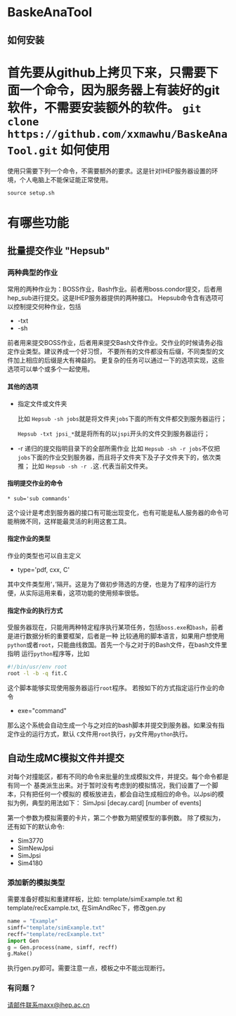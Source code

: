 # BaskeAnaTool
## 如何安装

首先要从github上拷贝下来，只需要下面一个命令，因为服务器上有装好的git软件，不需要安装额外的软件。
```git clone https://github.com/xxmawhu/BaskeAnaTool.git```
如何使用
=====================================
使用只需要下列一个命令，不需要额外的要求。这是针对IHEP服务器设置的环境，个人电脑上不能保证能正常使用。

   `source setup.sh`


有哪些功能
=========

## 批量提交作业 "Hepsub"
### 两种典型的作业
常用的两种作业为：BOSS作业，Bash作业。前者用boss.condor提交，后者用hep_sub进行提交。这是IHEP服务器提供的两种接口。
Hepsub命令含有选项可以控制提交何种作业，包括
   * -txt
   * -sh

前者用来提交BOSS作业，后者用来提交Bash文件作业。交作业的时候请务必指定作业类型。建议养成一个好习惯，
不要所有的文件都没有后缀，不同类型的文件加上相应的后缀是大有裨益的。
更复杂的任务可以通过一下的选项实现，这些选项可以单个或多个一起使用。
#### 其他的选项
   * 指定文件或文件夹

     比如 `Hepsub -sh jobs`就是将文件夹`jobs`下面的所有文件都交到服务器运行；

     `Hepsub -txt jpsi_*`就是将所有的以`jspi`开头的文件交到服务器运行；
   * -r 递归的提交指明目录下的全部所需作业
    比如 `Hepsub -sh -r jobs`不仅把`jobs`下面的作业交到服务器，而且将子文件夹下及子子文件夹下的，依次类推；
    比如 `Hepsub -sh -r .`这`.`代表当前文件夹。
#### 指明提交作业的命令

    * sub='sub commands'

这个设计是考虑到服务器的接口有可能出现变化，也有可能是私人服务器的命令可能稍微不同，这样能最灵活的利用这套工具。
#### 指定作业的类型
作业的类型也可以自主定义

  * type='pdf, cxx, C'

其中文件类型用‘，’隔开。这是为了做初步筛选的方便，也是为了程序的运行方便，从实际运用来看，这项功能的使用频率很低。
#### 指定作业的执行方式
受服务器现在，只能用两种特定程序执行某项任务，包括`boss.exe`和`bash`，前者是进行数据分析的重要框架，后者是一种
比较通用的脚本语言，如果用户想使用`python`或者`root`，只能曲线救国。首先一个与之对于的Bash文件，在bash文件里指明
运行`python`程序等，比如
 ```bash
 #!/bin/usr/env root
 root -l -b -q fit.C 
```
这个脚本能够实现使用服务器运行`root`程序。
若按如下的方式指定运行作业的命令
* exe="command" 

那么这个系统会自动生成一个与之对应的bash脚本并提交到服务器。如果没有指定作业的运行方式，默认
`C`文件用`root`执行，`py`文件用`python`执行。

        
## 自动生成MC模拟文件并提交
对每个对撞能区，都有不同的命令来批量的生成模拟文件，并提交。每个命令都是有同一个
基类派生出来。对于暂时没有考虑到的模拟情况，我们设置了一个脚本，只有把任何一个模拟的
模板放进去，都会自动生成相应的命令。以Jpsi的模拟为例，典型的用法如下：
     SimJpsi [decay.card] [number of events]

第一个参数为模拟需要的卡片，第二个参数为期望模型的事例数。
除了模拟为，还有如下的默认命令:
* Sim3770 
* SimNewJpsi
* SimJpsi
* Sim4180

### 添加新的模拟类型
需要准备好模拟和重建样板，比如: template/simExample.txt 和
template/recExample.txt, 在SimAndRec下，修改gen.py
```python
name = "Example"
simff="template/simExample.txt"
recff="template/recExample.txt"
import Gen
g = Gen.process(name, simff, recff)
g.Make()
```

执行gen.py即可。需要注意一点，模板之中不能出现断行。

### 有问题？
请邮件联系maxx@ihep.ac.cn
